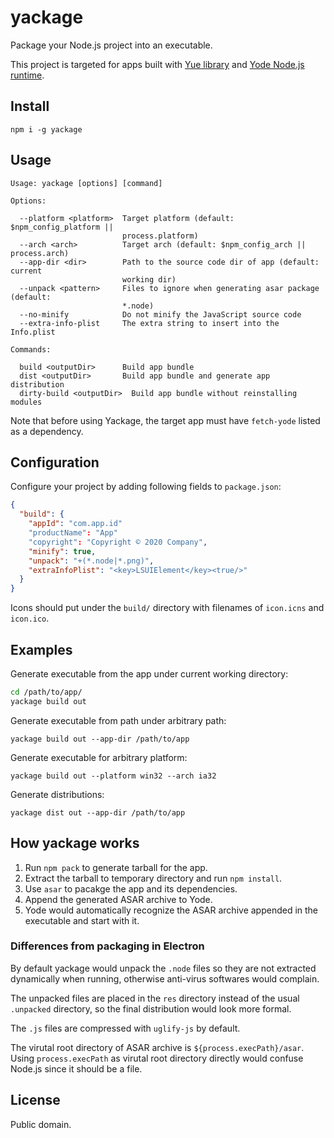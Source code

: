 # yackage

Package your Node.js project into an executable.

This project is targeted for apps built with [Yue library][yue] and
[Yode Node.js runtime][yode].

## Install

```
npm i -g yackage
```

## Usage

```
Usage: yackage [options] [command]

Options:

  --platform <platform>  Target platform (default: $npm_config_platform ||
                         process.platform)
  --arch <arch>          Target arch (default: $npm_config_arch || process.arch)
  --app-dir <dir>        Path to the source code dir of app (default: current
                         working dir)
  --unpack <pattern>     Files to ignore when generating asar package (default:
                         *.node)
  --no-minify            Do not minify the JavaScript source code
  --extra-info-plist     The extra string to insert into the Info.plist

Commands:

  build <outputDir>      Build app bundle
  dist <outputDir>       Build app bundle and generate app distribution
  dirty-build <outputDir>  Build app bundle without reinstalling modules
```

Note that before using Yackage, the target app must have `fetch-yode` listed
as a dependency.

## Configuration

Configure your project by adding following fields to `package.json`:

```json
{
  "build": {
    "appId": "com.app.id"
    "productName": "App"
    "copyright": "Copyright © 2020 Company",
    "minify": true,
    "unpack": "+(*.node|*.png)",
    "extraInfoPlist": "<key>LSUIElement</key><true/>"
  }
}
```

Icons should put under the `build/` directory with filenames of `icon.icns`
and `icon.ico`.

## Examples

Generate executable from the app under current working directory:

```sh
cd /path/to/app/
yackage build out
```

Generate executable from path under arbitrary path:

```
yackage build out --app-dir /path/to/app
```

Generate executable for arbitrary platform:

```
yackage build out --platform win32 --arch ia32
```

Generate distributions:

```
yackage dist out --app-dir /path/to/app
```

## How yackage works

1. Run `npm pack` to generate tarball for the app.
2. Extract the tarball to temporary directory and run `npm install`.
3. Use `asar` to pacakge the app and its dependencies.
4. Append the generated ASAR archive to Yode.
5. Yode would automatically recognize the ASAR archive appended in the
   executable and start with it.

### Differences from packaging in Electron

By default yackage would unpack the `.node` files so they are not extracted
dynamically when running, otherwise anti-virus softwares would complain.

The unpacked files are placed in the `res` directory instead of the usual
`.unpacked` directory, so the final distribution would look more formal.

The `.js` files are compressed with `uglify-js` by default.

The virutal root directory of ASAR archive is `${process.execPath}/asar`. Using
`process.execPath` as virutal root directory directly would confuse Node.js
since it should be a file.

## License

Public domain.

[yue]: https://github.com/yue/yue
[yode]: https://github.com/yue/yode
[electron-builder]: https://www.electron.build/configuration/configuration

